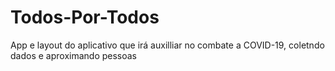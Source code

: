 # Todos-Por-Todos
App e layout do aplicativo que irá auxilliar no combate a COVID-19, coletndo dados e aproximando pessoas
